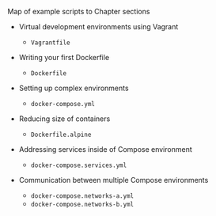 Map of example scripts to Chapter sections

* Virtual development environments using Vagrant
  * `Vagrantfile`

* Writing your first Dockerfile
  * `Dockerfile`

* Setting up complex environments
  * `docker-compose.yml`

* Reducing size of containers
  * `Dockerfile.alpine`

* Addressing services inside of Compose environment
  * `docker-compose.services.yml`

* Communication between multiple Compose environments
  * `docker-compose.networks-a.yml`
  * `docker-compose.networks-b.yml`